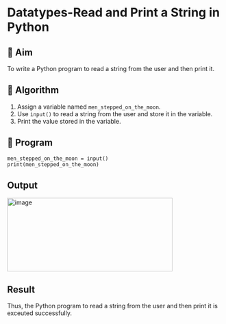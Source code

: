 # Datatypes-Read and Print a String in Python

## 🎯 Aim
To write a Python program to read a string from the user and then print it.

## 🧠 Algorithm
1. Assign a variable named `men_stepped_on_the_moon`.
2. Use `input()` to read a string from the user and store it in the variable.
3. Print the value stored in the variable.

## 🧾 Program

```
men_stepped_on_the_moon = input()
print(men_stepped_on_the_moon)

```

## Output

<img width="386" height="172" alt="image" src="https://github.com/user-attachments/assets/02c33e09-6211-4b76-b0e1-fbcc1de2a9b7" />


## Result

Thus, the Python program to read a string from the user and then print it is exceuted successfully.
